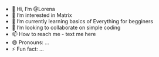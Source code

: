 - 👋 Hi, I’m @Lorena
- 👀 I’m interested in Matrix
- 🌱 I’m currently learning basics of Everything for begginers
- 💞️ I’m looking to collaborate on simple coding
- 📫 How to reach me - text me here
- 😄 Pronouns: ...
- ⚡ Fun fact: ...

<!---
100111/Lorena is a ✨ special ✨ repository because its `README.md` (this file) appears on your GitHub profile.
You can click the Preview link to take a look at your changes.
--->
